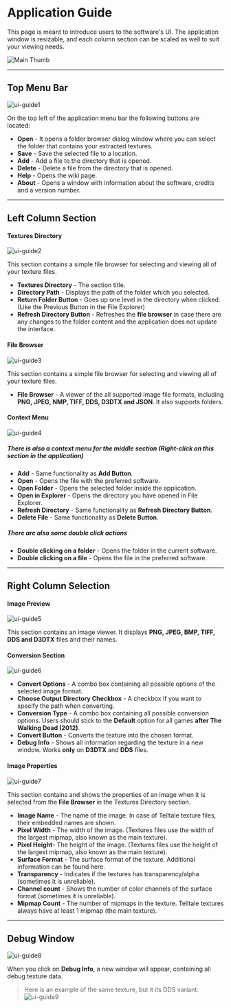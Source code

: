 # Application Guide

This page is meant to introduce users to the software's UI. The application window is resizable, and each column section can be scaled as well to suit your viewing needs.

![Main Thumb](/wiki/tutorial-screenshots/mainThumb.png)

---
## Top Menu Bar

![ui-guide1](/wiki/application_guide/ui_1.png)

On the top left of the application menu bar the following buttons are located:
- **Open** - It opens a folder browser dialog window where you can select the folder that contains your extracted textures.
- **Save** - Save the selected file to a location.
- **Add** - Add a file to the directory that is opened.
- **Delete** - Delete a file from the directory that is opened.
- **Help** - Opens the wiki page.
- **About** - Opens a window with information about the software, credits and a version number.

---
## Left Column Section

#### Textures Directory
![ui-guide2](/wiki/application_guide/ui_2.png)

This section contains a simple file browser for selecting and viewing all of your texture files.
- **Textures Directory** - The section title.
- **Directory Path** - Displays the path of the folder which you selected.
- **Return Folder Button** - Goes up one level in the directory when clicked. (Like the Previous Button in the File Explorer)
- **Refresh Directory Button** - Refreshes the **file browser** in case there are any changes to the folder content and the application does not update the interface.

#### File Browser
![ui-guide3](/wiki/application_guide/ui_3.png)

This section contains a simple file browser for selecting and viewing all of your texture files.
- **File Browser** - A viewer of the all supported image file formats, including **PNG, JPEG, NMP, TIFF, DDS, D3DTX and JSON**. It also supports folders. 

#### Context Menu
![ui-guide4](/wiki/application_guide/ui_4.png)

##### There is also a context menu for the middle section (Right-click on this section in the application)
- **Add** - Same functionality as **Add Button**.
- **Open** - Opens the file with the preferred software.
- **Open Folder** - Opens the selected folder inside the application.
- **Open in Explorer** - Opens the directory you have opened in File Explorer.
- **Refresh Directory** - Same functionality as **Refresh Directory Button**.
- **Delete File** - Same functionality as **Delete Button**.

##### There are also some double click actions 
- **Double clicking on a folder** - Opens the folder in the current software.
- **Double clicking on a file** - Opens the file in the preferred software.

---
## Right Column Selection

#### Image Preview
![ui-guide5](/wiki/application_guide/ui_5.png)

This section contains an image viewer. It displays **PNG, JPEG, BMP, TIFF, DDS and D3DTX** files and their names.

#### Conversion Section
![ui-guide6](/wiki/application_guide/ui_6.png)
- **Convert Options** - A combo box containing all possible options of the selected image format.
- **Choose Output Directory Checkbox** - A checkbox if you want to specify the path when converting.
- **Conversion Type** - A combo box containing all possible conversion options. Users should stick to the **Default** option for all games **after The Walking Dead (2012)**.
- **Convert Button** - Converts the texture into the chosen format.
- **Debug Info** - Shows all information regarding the texture in a new window. Works **only** on **D3DTX** and **DDS** files.

#### Image Properties
![ui-guide7](/wiki/application_guide/ui_7.png)

This section contains and shows the properties of an image when it is selected from the **File Browser** in the Textures Directory section.

- **Image Name** - The name of the image. In case of Telltale texture files, their embedded names are shown.
- **Pixel Width** - The width of the image. (Textures files use the width of the largest mipmap, also known as the main texture).
- **Pixel Height**- The height of the image. (Textures files use the height of the largest mipmap, also known as the main texture).
- **Surface Format** - The surface format of the texture. Additional information can be found here.
- **Transparency** - Indicates if the textures has transparency/alpha (sometimes it is unreliable).
- **Channel count** - Shows the number of color channels of the surface format (sometimes it is unreliable).
- **Mipmap Count** - The number of mipmaps in the texture. Telltale textures always have at least 1 mipmap (the main texture).

---
## Debug Window
![ui-guide8](/wiki/application_guide/ui_8.png)

When you click on **Debug Info**, a new window will appear, containing all debug texture data.

> Here is an example of the same texture, but it its DDS variant:
![ui-guide9](/wiki/application_guide/ui_9.png)
